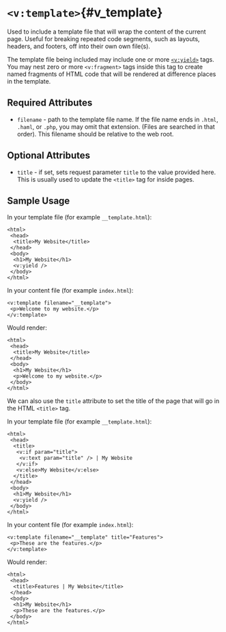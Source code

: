 # `<v:template>`{#v_template}

Used to include a template file that will wrap the content of the
current page. Useful for breaking repeated code segments, such as
layouts, headers, and footers, off into their own own file(s).

The template file being included may include one or more
[`<v:yield>`](#v_yield) tags. You may nest zero or more `<v:fragment>`
tags inside this tag to create named fragments of HTML code that will be
rendered at difference places in the template.

## Required Attributes

-   `filename` - path to the template file name. If the file name ends
    in `.html`, `.haml`, or `.php`, you may omit that extension. (Files
    are searched in that order). This filename should be relative to the
    web root.

## Optional Attributes

-   `title` - if set, sets request parameter `title` to the value
    provided here. This is usually used to update the `<title>` tag for
    inside pages.

## Sample Usage

In your template file (for example `__template.html`):

    <html>
     <head>
      <title>My Website</title>
     </head>
     <body>
      <h1>My Website</h1>
      <v:yield />
     </body>
    </html>

In your content file (for example `index.html`):

    <v:template filename="__template">
     <p>Welcome to my website.</p>
    </v:template>

Would render:

    <html>
     <head>
      <title>My Website</title>
     </head>
     <body>
      <h1>My Website</h1>
      <p>Welcome to my website.</p>
     </body>
    </html>

We can also use the `title` attribute to set the title of the page that
will go in the HTML `<title>` tag.

In your template file (for example `__template.html`):

    <html>
     <head>
      <title>
       <v:if param="title">
        <v:text param="title" /> | My Website
       </v:if>
       <v:else>My Website</v:else>
      </title>
     </head>
     <body>
      <h1>My Website</h1>
      <v:yield />
     </body>
    </html>

In your content file (for example `index.html`):

    <v:template filename="__template" title="Features">
     <p>These are the features.</p>
    </v:template>

Would render:

    <html>
     <head>
      <title>Features | My Website</title>
     </head>
     <body>
      <h1>My Website</h1>
      <p>These are the features.</p>
     </body>
    </html>
